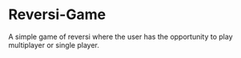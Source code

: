 # Reversi-Game
A simple game of reversi where the user has the opportunity to play multiplayer or single player. 
